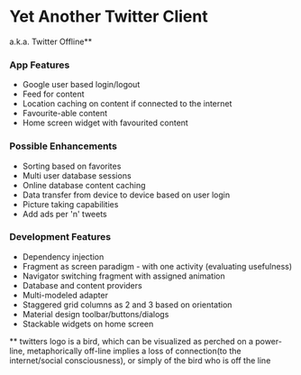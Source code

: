 # Yet Another Twitter Client
a.k.a. Twitter Offline**

### App Features

- Google user based login/logout
- Feed for content
- Location caching on content if connected to the internet
- Favourite-able content
- Home screen widget with favourited content

### Possible Enhancements

- Sorting based on favorites
- Multi user database sessions
- Online database content caching
- Data transfer from device to device based on user login
- Picture taking capabilities
- Add ads per 'n' tweets

### Development Features

- Dependency injection
- Fragment as screen paradigm - with one activity (evaluating usefulness)
- Navigator switching fragment with assigned animation
- Database and content providers
- Multi-modeled adapter
- Staggered grid columns as 2 and 3 based on orientation
- Material design toolbar/buttons/dialogs
- Stackable widgets on home screen




** twitters logo is a bird, which can be visualized as perched on a power-line, metaphorically off-line implies a loss of connection(to the internet/social consciousness), or simply of the bird who is off the line
